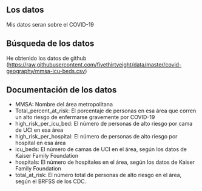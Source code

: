 ## Los datos
Mis datos seran sobre el COVID-19

## Búsqueda de los datos
He obtenido los datos de github (https://raw.githubusercontent.com/fivethirtyeight/data/master/covid-geography/mmsa-icu-beds.csv)

## Documentación de los datos
- MMSA: Nombre del área metropolitana
- Total_percent_at_risk: El porcentaje de personas en esa área que corren un alto riesgo de enfermarse gravemente por COVID-19
- high_risk_per_icu_bed: El número de personas de alto riesgo por cama de UCI en esa área
- high_risk_per_hospital: El número de personas de alto riesgo por hospital en esa área
- icu_beds: El número de camas de UCI en el área, según los datos de Kaiser Family Foundation
- hospitals: El número de hospitales en el área, según los datos de Kaiser Family Foundation
- total_at_risk: El número total de personas de alto riesgo en el área, según el BRFSS de los CDC.

